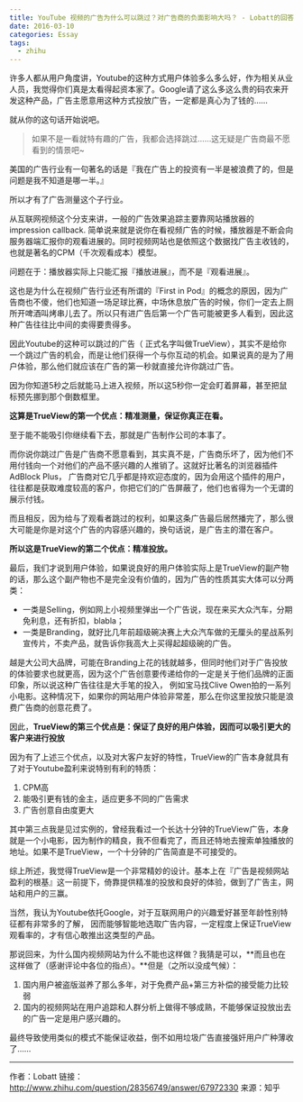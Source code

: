 ```yaml
---
title: YouTube 视频的广告为什么可以跳过？对广告商的负面影响大吗？ - Lobatt的回答
date: 2016-03-10
categories: Essay
tags:
  - zhihu
---
```


许多人都从用户角度讲，Youtube的这种方式用户体验多么多么好，作为相关从业人员，我觉得你们真是太看得起资本家了。Google请了这么多这么贵的码农来开发这种产品，广告主愿意用这种方式投放广告，一定都是真心为了钱的……

就从你的这句话开始说吧。

>如果不是一看就特有趣的广告，我都会选择跳过……这无疑是广告商最不愿看到的情景吧~

美国的广告行业有一句著名的话是『我在广告上的投资有一半是被浪费了的，但是问题是我不知道是哪一半。』

所以才有了广告测量这个子行业。

从互联网视频这个分支来讲，一般的广告效果追踪主要靠网站播放器的impression callback. 简单说来就是说你在看视频广告的时候，播放器是不断会向服务器端汇报你的观看进展的。同时视频网站也是依照这个数据找广告主收钱的，也就是著名的CPM（千次观看成本）模型。

问题在于：播放器实际上只能汇报『播放进展』，而不是『观看进展』。

这也是为什么在视频广告行业还有所谓的『First in Pod』的概念的原因，因为广告商也不傻，他们也知道一场足球比赛，中场休息放广告的时候，你们一定去上厕所开啤酒叫烤串儿去了。所以只有进广告后第一个广告可能被更多人看到，因此这种广告往往比中间的卖得要贵得多。

因此Youtube的这种可以跳过的广告（ 正式名字叫做TrueView），其实不是给你一个跳过广告的机会，而是让他们获得一个与你互动的机会。如果说真的是为了用户体验，那么他们就应该在广告的第一秒就直接允许你跳过广告。

因为你知道5秒之后就能马上进入视频，所以这5秒你一定会盯着屏幕，甚至把鼠标预先挪到那个倒数框里。

**这算是TrueView的第一个优点：精准测量，保证你真正在看。**

至于能不能吸引你继续看下去，那就是广告制作公司的本事了。

而你说你跳过广告是广告商不愿意看到，其实真不是，广告商乐坏了，因为他们不用付钱向一个对他们的产品不感兴趣的人推销了。这就好比著名的浏览器插件AdBlock Plus， 广告商对它几乎都是持欢迎态度的，因为会用这个插件的用户，往往都是获取难度较高的客户，你把它们的广告屏蔽了，他们也省得为一个无谓的展示付钱。

而且相反，因为给与了观看者跳过的权利，如果这条广告最后居然播完了，那么很大可能是你是对这个广告的内容感兴趣的，换句话说，是广告主的潜在客户。

**所以这是TrueView的第二个优点：精准投放。**

最后，我们才说到用户体验，如果说良好的用户体验实际上是TrueView的副产物的话，那么这个副产物也不是完全没有价值的，因为广告的性质其实大体可以分两类：

* 一类是Selling，例如网上小视频里弹出一个广告说，现在来买大众汽车，分期免利息，还有折扣，blabla；
* 一类是Branding，就好比几年前超级碗决赛上大众汽车做的无厘头的星战系列宣传片，不卖产品，就告诉你我高大上买得起超级碗的广告。

越是大公司大品牌，可能在Branding上花的钱就越多，但同时他们对于广告投放的体验要求也就更高，因为这个广告创意要传递给你的一定是关于他们品牌的正面印象，所以说这种广告往往是大手笔的投入， 例如宝马找Clive Owen拍的一系列小电影。这种情况下，如果你的网站用户体验非常差，那么在你这里投放只能是浪费广告商的创意花费了。

因此，**TrueView的第三个优点是：保证了良好的用户体验，因而可以吸引更大的客户来进行投放**

因为有了上述三个优点，以及对大客户友好的特性，TrueView的广告本身就具有了对于Youtube盈利来说特别有利的特质：

1. CPM高
2. 能吸引更有钱的金主，适应更多不同的广告需求
3. 广告创意自由度更大

其中第三点我是见过实例的，曾经我看过一个长达十分钟的TrueView广告，本身就是一个小电影，因为制作的精良，我不但看完了，而且还特地去搜索单独播放的地址。如果不是TrueView，一个十分钟的广告简直是不可接受的。

综上所述，我觉得TrueView是一个非常精妙的设计。基本上在『广告是视频网站盈利的根基』这一前提下，倚靠提供精准的投放和良好的体验，做到了广告主，网站和用户的三赢。

当然，我认为Youtube依托Google，对于互联网用户的兴趣爱好甚至年龄性别特征都有非常多的了解， 因而能够智能地选取广告内容，一定程度上保证TrueView观看率的，才有信心敢推出这类型的产品。

那说回来，为什么国内视频网站为什么不能也这样做？我猜是可以，**而且也在这样做了（感谢评论中各位的指点）。**但是（之所以没成气候）：

1. 国内用户被盗版滋养了那么多年，对于免费产品+第三方补偿的接受能力比较弱
4. 国内的视频网站在用户追踪和人群分析上做得不够成熟，不能够保证投放出去的广告一定是用户感兴趣的。

最终导致使用类似的模式不能保证收益，倒不如用垃圾广告直接强奸用户广种薄收了……

-------

作者：Lobatt
链接：<http://www.zhihu.com/question/28356749/answer/67972330>
来源：知乎
